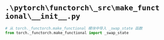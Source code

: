 # `.\pytorch\functorch\_src\make_functional\__init__.py`

```py
# 从 torch._functorch.make_functional 模块中导入 _swap_state 函数
from torch._functorch.make_functional import _swap_state
```